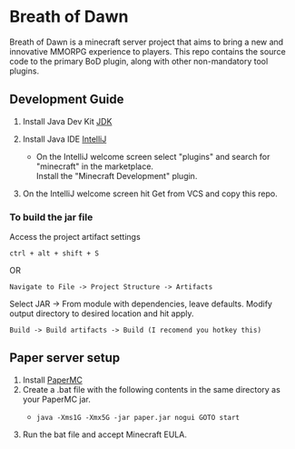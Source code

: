 # Breath of Dawn
 Breath of Dawn is a minecraft server project that aims to bring a new and innovative 
 MMORPG experience to players. This repo contains the source code to the primary BoD plugin, along with
 other non-mandatory tool plugins. 
 
## Development Guide

1. Install Java Dev Kit [JDK](https://www.oracle.com/java/technologies/downloads/#jdk19-windows)

2. Install Java IDE [IntelliJ](https://www.jetbrains.com/idea/)
   - On the IntelliJ welcome screen select "plugins" and search for "minecraft" in the marketplace.<br>Install the "Minecraft Development" plugin.
 
3. On the IntelliJ welcome screen hit Get from VCS and copy this repo.

### To build the jar file
Access the project artifact settings
```
ctrl + alt + shift + S
```
OR<br>
```
Navigate to File -> Project Structure -> Artifacts
```
Select JAR -> From module with dependencies, leave defaults. Modify output directory to desired location and hit apply.
```
Build -> Build artifacts -> Build (I recomend you hotkey this)
```

## Paper server setup

1. Install [PaperMC](https://papermc.io/downloads)
2. Create a .bat file with the following contents in the same directory as your PaperMC jar.
   - ```
     java -Xms1G -Xmx5G -jar paper.jar nogui GOTO start
     ```
3. Run the bat file and accept Minecraft EULA.
